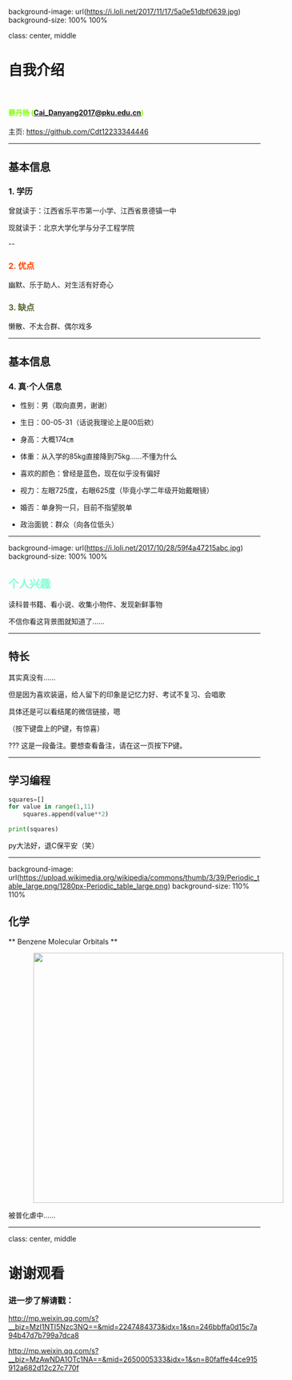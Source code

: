 background-image: url(https://i.loli.net/2017/11/17/5a0e51dbf0639.jpg)
background-size: 100% 100%

class: center, middle

# 自我介绍

&nbsp;
&nbsp;

#### <font color="chartreuse">蔡丹杨 (Cai_Danyang2017@pku.edu.cn) </font>

主页: https://github.com/Cdt12233344446

---

## 基本信息

### 1. 学历

曾就读于：江西省乐平市第一小学、江西省景德镇一中

现就读于：北京大学化学与分子工程学院

--

### <font color="orangered">2. 优点</font>

幽默、乐于助人、对生活有好奇心

### <font color="darkolivegreen">3. 缺点</font>

懒散、不太合群、偶尔戏多

---

## 基本信息

### 4. 真·个人信息

+ 性别：男（取向直男，谢谢）

+ 生日：00-05-31（话说我理论上是00后欸）

+ 身高：大概174㎝

+ 体重：从入学的85kg直接降到75kg……不懂为什么

+ 喜欢的颜色：曾经是蓝色，现在似乎没有偏好

+ 视力：左眼725度，右眼625度（毕竟小学二年级开始戴眼镜）

+ 婚否：单身狗一只，目前不指望脱单

+ 政治面貌：群众（向各位低头）

<!---
I'm a comment.
--->

---

background-image: url(https://i.loli.net/2017/10/28/59f4a47215abc.jpg)
background-size: 100% 100%

## <font color="aquamarine">个人兴趣</font>

读科普书籍、看小说、收集小物件、发现新鲜事物

不信你看这背景图就知道了……

---

## 特长

其实真没有……

但是因为喜欢装逼，给人留下的印象是记忆力好、考试不复习、会唱歌

具体还是可以看结尾的微信链接，嗯

（按下键盘上的P键，有惊喜）

???
这是一段备注。要想查看备注，请在这一页按下P键。

---

## 学习编程

```python
squares=[]
for value in range(1,11)
    squares.append(value**2)
    
print(squares)
```

py大法好，退C保平安（笑）

---

background-image: url(https://upload.wikimedia.org/wikipedia/commons/thumb/3/39/Periodic_table_large.png/1280px-Periodic_table_large.png)
background-size: 110% 110%

## 化学

** Benzene Molecular Orbitals **

<img src="https://upload.wikimedia.org/wikipedia/commons/9/90/Benzene_Orbitals.svg" width=500 style="margin: 0px 50px">

被普化虐中……

---

class: center, middle

# 谢谢观看

### 进一步了解请戳：  

http://mp.weixin.qq.com/s?__biz=MzI1NTI5Nzc3NQ==&mid=2247484373&idx=1&sn=246bbffa0d15c7a94b47d7b799a7dca8

http://mp.weixin.qq.com/s?__biz=MzAwNDA1OTc1NA==&mid=2650005333&idx=1&sn=80faffe44ce915912a682d12c27c770f
